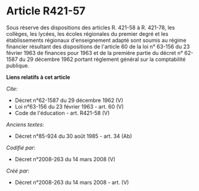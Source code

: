 # Article R421-57

Sous réserve des dispositions des articles R. 421-58 à R. 421-78, les collèges, les lycées, les écoles régionales du premier
degré et les établissements régionaux d'enseignement adapté sont soumis au régime financier résultant des dispositions de
l'article 60 de la loi n° 63-156 du 23 février 1963 de finances pour 1963 et de la première partie du décret n° 62-1587 du 29
décembre 1962 portant règlement général sur la comptabilité publique.

**Liens relatifs à cet article**

_Cite_:

  - Décret n°62-1587 du 29 décembre 1962 (V)
  - Loi n°63-156 du 23 février 1963 - art. 60 (V)
  - Code de l'éducation - art. R421-58 (V)

_Anciens textes_:

  - Décret n°85-924 du 30 août 1985 - art. 34 (Ab)

_Codifié par_:

  - Décret n°2008-263 du 14 mars 2008 (V)

_Créé par_:

  - Décret n°2008-263 du 14 mars 2008 - art. (V)
